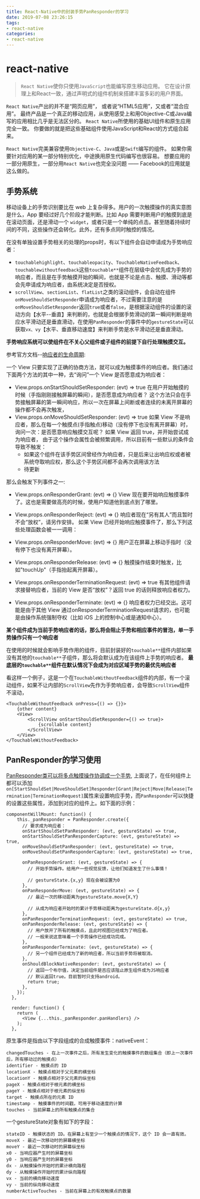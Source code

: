 ```yaml
---
title: React-Native中的封装手势PanResponder的学习
date: 2019-07-08 23:26:15
tags:
- react-native
categories: 
- react-native
---
```


# react-native
> `React Native`使你只使用`JavaScript`也能编写原生移动应用。 它在设计原理上和React一致，通过声明式的组件机制来搭建丰富多彩的用户界面。

`React Native`产出的并不是“网页应用”， 或者说“HTML5应用”，又或者“混合应用”。 最终产品是一个真正的移动应用，从使用感受上和用Objective-C或Java编写的应用相比几乎是无法区分的。 `React Native`所使用的基础UI组件和原生应用完全一致。 你要做的就是把这些基础组件使用JavaScript和React的方式组合起来。

`React Native`完美兼容使用`Objective-C`、`Java`或是`Swift`编写的组件。 如果你需要针对应用的某一部分特别优化，中途换用原生代码编写也很容易。 想要应用的一部分用原生，一部分用`React Native`也完全没问题 —— Facebook的应用就是这么做的。

## 手势系统

移动设备上的手势识别要比在 web 上复杂得多。用户的一次触摸操作的真实意图是什么，App 要经过好几个阶段才能判断。比如 App 需要判断用户的触摸到底是在滚动页面，还是滑动一个 `widget`，或者只是一个单纯的点击。甚至随着持续时间的不同，这些操作还会转化。此外，还有多点同时触控的情况。

在没有单独设置手势相关的处理的props时，有以下组件会自动申请成为手势响应者：
* `touchablehighlight`、`touchableopacity`、`TouchableNativeFeedback`、`touchablewithoutfeedback`这些`touchable**`组件在层级中会优先成为手势的响应者，而且是在手势触摸开始的瞬间，也就是不论是点击、触摸、滑动等都会先申请成为响应者，由系统决定是否授权。
* `scrollView`、`sectionList`、`flatList`之类的滚动组件，会自动在组件`onMoveShouldSetResponder`申请成为响应者，不过需要注意的是`onMoveShouldSetResponder`返回`true`或者`false`，是根据滚动组件的设置的滚动方向【水平--垂直】来判断的，也就是会根据手势滑动的第一瞬间判断是响应水平滑动还是垂直滑动，在使用`PanResponder`的事件中的`gestureState`可以获取`vx、vy`【水平、垂直移动速度】来判断手势是水平滑动还是垂直滑动。

**手势响应系统可以使组件在不关心父组件或子组件的前提下自行处理触摸交互。**

<!-- more -->
参考官方文档--[响应者的生命周期](https://facebook.github.io/react-native/docs/gesture-responder-system):  

一个 View 只要实现了正确的协商方法，就可以成为触摸事件的响应者。我们通过下面两个方法的其中一种，去“询问”一个 View 是否愿意成为响应者：
* View.props.onStartShouldSetResponder: (evt) => true
    在用户开始触摸的时候（手指刚刚接触屏幕的瞬间），是否愿意成为响应者？
    这个方法只会在手势接触屏幕的第一瞬间响应，所以一次在屏幕上间断或者连续的未离开屏幕的操作都不会再次触发，
* View.props.onMoveShouldSetResponder: (evt) => true
    如果 View 不是响应者，那么在每一个触摸点(手指触点)移动（没有停下也没有离开屏幕）时，询问一次：是否愿意响应触摸交互呢？  如果 View 返回 true，并开始尝试成为响应者，
    由于这个操作会属性会被频繁调用，所以目前有一些默认的条件会导致不触发：
    * 如果这个组件在该手势区间曾经作为响应者，只是后来让出响应权或者被系统夺取响应权，那么这个手势区间都不会再次调用该方法
    * 待更新

那么会触发下列事件之一:
* View.props.onResponderGrant: (evt) => {}
    View 现在要开始响应触摸事件了。这也是需要做高亮的时候，使用户知道他到底点到了哪里。
* View.props.onResponderReject: (evt) => {}
    响应者现在“另有其人”而且暂时不会“放权”，请另作安排。
    如果 View 已经开始响应触摸事件了，那么下列这些处理函数会被一一调用：

* View.props.onResponderMove: (evt) => {}
    用户正在屏幕上移动手指时（没有停下也没有离开屏幕）。
* View.props.onResponderRelease: (evt) => {}
    触摸操作结束时触发，比如"touchUp"（手指抬起离开屏幕）。
* View.props.onResponderTerminationRequest: (evt) => true
    有其他组件请求接替响应者，当前的 View 是否“放权”？返回 true 的话则释放响应者权力。
* View.props.onResponderTerminate: (evt) => {}
    响应者权力已经交出。这可能是由于其他 View 通过onResponderTerminationRequest请求的，也可能是由操作系统强制夺权（比如 iOS 上的控制中心或是通知中心）。

**某个组件成为当前手势响应者的话，那么将会阻止手势和相应事件的冒泡，单一手势操作只有一个响应者**

在使用的时候就会影响手势作用的组件，目前封装好的`touchable**`组件内部如果没有其他的`touchable**`子组件，那么将会默认成为在该组件上手势的响应者。
**最底层的`touchable**`组件在默认情况下会成为对应区域手势的最优先响应者**

看这样一个例子，这是一个在`TouchableWithoutFeedback`组件的内部，有一个滚动组件，如果不让内部的`ScrollView`先作为手势响应者，会导致`ScrollView`组件不滚动，
````
<TouchableWithoutFeedback onPress={() => {}}>
    {other content}   
    <View>
        <ScrollView onStartShouldSetResponder={() => true}>
            {scrollable content}
        </ScrollView>
    </View>
</TouchableWithoutFeedback>
````

## PanResponder的学习使用
[PanResponder类可以将多点触摸操作协调成一个手势](https://facebook.github.io/react-native/docs/panresponder), 上面说了，在任何组件上都可以添加`on[StartShouldSet|MoveShouldSet]Responder[Grant|Reject|Move|Release|Termination|TerminationRequest]`属性来设置响应手势，而`PanResponder`可以快捷的设置这些属性，添加到对应的组件上。如下面的示例：
````
componentWillMount: function() {
    this._panResponder = PanResponder.create({
      // 要求成为响应者：
      onStartShouldSetPanResponder: (evt, gestureState) => true,
      onStartShouldSetPanResponderCapture: (evt, gestureState) => true,
      onMoveShouldSetPanResponder: (evt, gestureState) => true,
      onMoveShouldSetPanResponderCapture: (evt, gestureState) => true,

      onPanResponderGrant: (evt, gestureState) => {
        // 开始手势操作。给用户一些视觉反馈，让他们知道发生了什么事情！

        // gestureState.{x,y} 现在会被设置为0
      },
      onPanResponderMove: (evt, gestureState) => {
        // 最近一次的移动距离为gestureState.move{X,Y}

        // 从成为响应者开始时的累计手势移动距离为gestureState.d{x,y}
      },
      onPanResponderTerminationRequest: (evt, gestureState) => true,
      onPanResponderRelease: (evt, gestureState) => {
        // 用户放开了所有的触摸点，且此时视图已经成为了响应者。
        // 一般来说这意味着一个手势操作已经成功完成。
      },
      onPanResponderTerminate: (evt, gestureState) => {
        // 另一个组件已经成为了新的响应者，所以当前手势将被取消。
      },
      onShouldBlockNativeResponder: (evt, gestureState) => {
        // 返回一个布尔值，决定当前组件是否应该阻止原生组件成为JS响应者
        // 默认返回true。目前暂时只支持android。
        return true;
      },
    });
  },

  render: function() {
    return (
      <View {...this._panResponder.panHandlers} />
    );
  },
````

原生事件是指由以下字段组成的合成触摸事件：nativeEvent：
````
changedTouches - 在上一次事件之后，所有发生变化的触摸事件的数组集合（即上一次事件后，所有移动过的触摸点）
identifier - 触摸点的 ID
locationX - 触摸点相对于父元素的横坐标
locationY - 触摸点相对于父元素的纵坐标
pageX - 触摸点相对于根元素的横坐标
pageY - 触摸点相对于根元素的纵坐标
target - 触摸点所在的元素 ID
timestamp - 触摸事件的时间戳，可用于移动速度的计算
touches - 当前屏幕上的所有触摸点的集合
````
一个gestureState对象有如下的字段：
````
stateID - 触摸状态的 ID。在屏幕上有至少一个触摸点的情况下，这个 ID 会一直有效。
moveX - 最近一次移动时的屏幕横坐标
moveY - 最近一次移动时的屏幕纵坐标
x0 - 当响应器产生时的屏幕坐标
y0 - 当响应器产生时的屏幕坐标
dx - 从触摸操作开始时的累计横向路程
dy - 从触摸操作开始时的累计纵向路程
vx - 当前的横向移动速度
vy - 当前的纵向移动速度
numberActiveTouches - 当前在屏幕上的有效触摸点的数量

````

